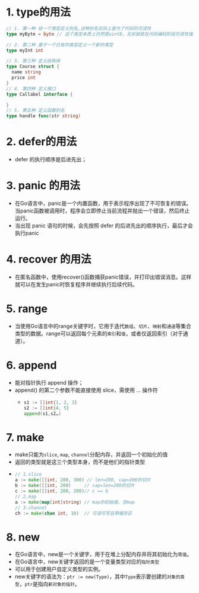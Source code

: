 # 1. type的用法
```go
// 1. 第一种 给一个类型定义别名,这种别名实际上是为了代码的可读性
type myByte = byte // 这个类型本质上仍然是uint8，无非就是在代码编码阶段可读性强而已

// 2. 第二种 基于一个已有的类型定义一个新的类型
type myInt int

// 3. 第三种 定义结构体
type Course struct {
  name string
  price int
}
// 4. 第四种 定义接口
type Callabel interface {

}
// 5. 第五种 定义函数别名
type handle func(str string)
```

# 2. defer的用法
* defer 的执行顺序是后进先出；

# 3. panic 的用法
* 在Go语言中，panic是一个内置函数，用于表示程序出现了不可恢复的错误。当panic函数被调用时，程序会立即停止当前流程并抛出一个错误，然后终止运行。
* 当出现 panic 语句的时候，会先按照 defer 的后进先出的顺序执行，最后才会执行panic

# 4. recover 的用法
* 在匿名函数中，使用recover()函数捕获panic错误，并打印出错误消息。这样就可以在发生panic时恢复程序并继续执行后续代码。

# 5. range
* 当使用Go语言中的range关键字时，它用于迭代```数组```、```切片```、```映射```和```通道```等集合类型的数据。range可以返回每个元素的```索引```和```值```，或者仅返回索引（对于通道）。

# 6. append 
* 能对指针执行 append 操作；
* append() 的第二个参数不能直接使用 slice，需使用 … 操作符
  * ```go
    s1 := []int{1, 2, 3}
    s2 := []int{4, 5}
    append(s1,s2…)
    ```
# 7. make
* make只能为```slice```, ```map```, ```channel```分配内存，并返回一个初始化的值
* 返回的类型就是这三个类型本身，而不是他们的指针类型
* ```go
  // 1.slice
  a := make([]int, 200, 300) // len=200, cap=300的切片  
  b := make([]int, 200)     // cap=len=200的切片  
  c := make([]int, 200, 200)// c == b
  // 2.map
  a := make(map[int]string) // map的初始值，空map
  // 3.channel
  ch := make(chan int, 10)  // 可读可写且带缓存区
  ```
# 8. new
* 在Go语言中，new是一个关键字，用于在堆上分配内存并将其初始化为```零值```。
* 在Go语言中，new关键字返回的是一个变量类型对应的```指针类型```
* 可以用于创建用户自定义类型的实例。
* new关键字的语法为：```ptr := new(Type)```，其中```Type```表示要创建的```对象的类型```，```ptr```是指向```新对象的指针```。